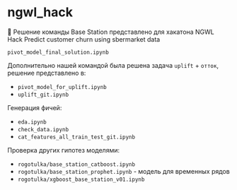 # ngwl_hack  

🚀 Решение команды Base Station представлено для хакатона NGWL Hack Predict customer churn using sbermarket data 

 `pivot_model_final_solution.ipynb`

    
Дополнительно нашей командой была решена задача `uplift` + `отток`, решение представлено в:   

- `pivot_model_for_uplift.ipynb`   
- `uplift_git.ipynb`  


Генерация фичей:

- `eda.ipynb`
- `check_data.ipynb`
- `cat_features_all_train_test_git.ipynb`


Проверка других гипотез моделями:

- `rogotulka/base_station_catboost.ipynb`
- `rogotulka/base_station_prophet.ipynb` - модель для временных рядов
- `rogotulka/xgboost_base_station_v01.ipynb`






